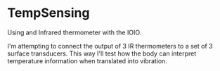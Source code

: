 TempSensing
===========

Using and Infrared thermometer with the IOIO.

I'm attempting to connect the output of 3 IR thermometers to a set of 3 surface transducers. This way I'll test how the body can interpret temperature information when translated into vibration.
